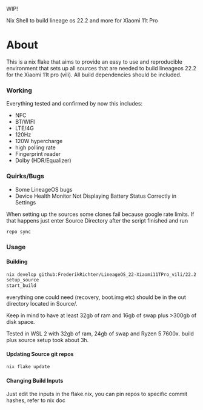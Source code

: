 WIP!

Nix Shell to build lineage os 22.2 and more for Xiaomi 11t Pro

# About

This is a nix flake that aims to provide an easy to use and reproducible environment that sets up all sources that are needed to build lineageos 22.2 for the Xiaomi 11t pro (vili). All build dependencies should be included.

### Working
Everything tested and confirmed by now
this includes:
- NFC
- BT/WIFI
- LTE/4G
- 120Hz
- 120W hypercharge
- high polling rate
- Fingerprint reader
- Dolby (HDR/Equalizer)

### Quirks/Bugs
- Some LineageOS bugs
- Device Health Monitor Not Displaying Battery Status Correctly in Settings

When setting up the sources some clones fail because google rate limits. If that happens just enter Source Directory after the script finished and run
```bash
repo sync
```
### Usage
#### Building
```bash
nix develop github:FrederikRichter/LineageOS_22-Xiaomi11TPro_vili/22.2
setup_source
start_build
```
everything one could need (recovery, boot.img etc) should be in the out directory located in Source/.

Keep in mind to have at least 32gb of ram and 16gb of swap plus >300gb of disk space.

Tested in WSL 2 with 32gb of ram, 24gb of swap and Ryzen 5 7600x. build plus source setup took about 3h.

#### Updating Source git repos
```bash
nix flake update
```

#### Changing Build Inputs
Just edit the inputs in the flake.nix, you can pin repos to specific commit hashes, refer to nix doc



